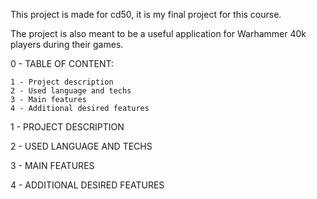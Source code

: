 This project is made for cd50, it is my final project for this course.

The project is also meant to be a useful application for Warhammer 40k players during their games.

0 - TABLE OF CONTENT:

    1 - Project description
    2 - Used language and techs
    3 - Main features
    4 - Additional desired features

1 - PROJECT DESCRIPTION

2 - USED LANGUAGE AND TECHS

3 - MAIN FEATURES

4 - ADDITIONAL DESIRED FEATURES